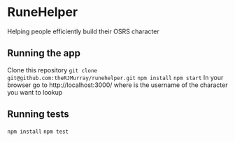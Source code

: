 # RuneHelper
Helping people efficiently build their OSRS character

## Running the app
Clone this repository `git clone git@github.com:theRJMurray/runehelper.git`
`npm install`
`npm start`
In your browser go to http://localhost:3000/<username> where <username> is the
username of the character you want to lookup

## Running tests
`npm install`
`npm test`
